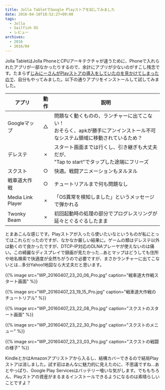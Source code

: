 ```yaml
---
title: Jolla TabletでGoogle Playストアを試してみました
date: 2016-04-10T18:52:27+09:00
tags:
  - Jolla
  - Sailfish OS
  - レビュー
archives:
  - 2016
  - 2016/04
---
```


Jolla TabletはJolla PhoneとCPUアーキテクチャが違うために、Phoneで入れられたアプリが一部なかったりするので、余計にアプリが少ないのがすこし残念です。たまらず[じみにーさんがPlayストアの導入をしていたのを見かけてしまったので](http://jiminynseries.seesaa.net/article/436336238.html)、自分もやってみました。以下の通りアプリをインストールして試してみました。

| アプリ | 動作 | 説明 |
| --- | :---: | --- |
| Googleマップ | △ | 問題なく動くものの、ランチャーに出てこない！<br>おそらく、apkが勝手にアンインストール不可なシステム領域に移動されているため？ |
| デレステ | × | スタート画面までは行くし、引き継ぎも大丈夫だが、<br>"Tap to start"でタップした途端にフリーズ |
| スクスト | ○ | 快適。戦闘アニメーションもヌルヌル |
| 戦車道大作戦 | ○ | チュートリアルまで何も問題なし |
| Media Link Player | × | 「OS異常を検知しました」というメッセージで弾かれる |
| Twonky Beam | × | 初回起動時の処理の部分でプログレスリングが延々とぐるぐるしたまま |

とまあこんな感じです。Playストアが入ったら使いたいなというものが私にとってはこれらだったのですが、なかなか厳しい結果に。ゲームの類はデレステ以外は動くので良かったですが、DTCP-IP対応のDLNAプレーヤが使えないのは痛い。この綺麗なディスプレイで録画が見たかった...あとマップはどうしても住所や地名検索で快適度が全然ちがうので必要ですが、まさかランチャーに出てこないとは...多分Yahoo\!地図なら大丈夫だと思います。

{{% image src="WP_20160407_23_20_06_Pro.jpg" caption="戦車道大作戦スタート画面" %}}

{{% image src="WP_20160407_23_19_15_Pro.jpg" caption="戦車道大作戦のチュートリアル" %}}

{{% image src="WP_20160407_23_22_08_Pro.jpg" caption="スクストのスタート画面" %}}

{{% image src="WP_20160407_23_22_30_Pro.jpg" caption="スクストのメニュー" %}}

{{% image src="WP_20160407_23_23_03_Pro.jpg" caption="スクストの戦闘の様子" %}}

KindleとかはAmazonアプリストアから入るし、結構カバーできるので結局Playストアは消しました。試す前はあんなに魅力的に見えたのに、不思議ですね...あとやっぱり、Google Play Servicesはバッテリー喰いな気がします。でももちろん、Playストアの資産がまるまるインストールできるようになるのは素晴らしいことですよ？
